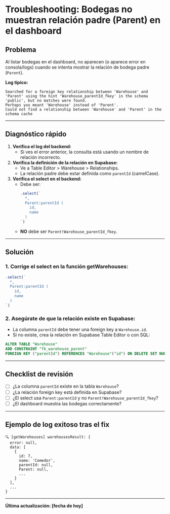 # Troubleshooting: Bodegas no muestran relación padre (Parent) en el dashboard

## Problema

Al listar bodegas en el dashboard, no aparecen (o aparece error en consola/logs) cuando se intenta mostrar la relación de bodega padre (`Parent`).

**Log típico:**
```
Searched for a foreign key relationship between 'Warehouse' and 'Parent' using the hint 'Warehouse_parentId_fkey' in the schema 'public', but no matches were found.
Perhaps you meant 'Warehouse' instead of 'Parent'.
Could not find a relationship between 'Warehouse' and 'Parent' in the schema cache
```

---

## Diagnóstico rápido

1. **Verifica el log del backend:**
   - Si ves el error anterior, la consulta está usando un nombre de relación incorrecto.
2. **Verifica la definición de la relación en Supabase:**
   - Ve a Table Editor > Warehouse > Relationships.
   - La relación padre debe estar definida como `parentId` (camelCase).
3. **Verifica el select en el backend:**
   - Debe ser:
     ```js
     .select(`
       *,
       Parent:parentId (
         id,
         name
       )
     `)
     ```
   - **NO** debe ser `Parent!Warehouse_parentId_fkey`.

---

## Solución

### 1. **Corrige el select en la función getWarehouses:**

```js
.select(`
  *,
  Parent:parentId (
    id,
    name
  )
`)
```

### 2. **Asegúrate de que la relación existe en Supabase:**
- La columna `parentId` debe tener una foreign key a `Warehouse.id`.
- Si no existe, crea la relación en Supabase Table Editor o con SQL:

```sql
ALTER TABLE "Warehouse"
ADD CONSTRAINT "fk_warehouse_parent"
FOREIGN KEY ("parentId") REFERENCES "Warehouse"("id") ON DELETE SET NULL;
```

---

## Checklist de revisión
- [ ] ¿La columna `parentId` existe en la tabla `Warehouse`?
- [ ] ¿La relación foreign key está definida en Supabase?
- [ ] ¿El select usa `Parent:parentId` y no `Parent!Warehouse_parentId_fkey`?
- [ ] ¿El dashboard muestra las bodegas correctamente?

---

## Ejemplo de log exitoso tras el fix

```
🔍 [getWarehouses] warehousesResult: {
  error: null,
  data: [
    {
      id: 7,
      name: 'Comedor',
      parentId: null,
      Parent: null,
      ...
    }
  ],
  ...
}
```

---

**Última actualización: [fecha de hoy]** 